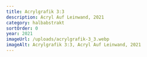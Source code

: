 ```yaml
---
title: Acrylgrafik 3:3
description: Acryl Auf Leinwand, 2021
category: halbabstrakt
sortOrder: 0
year: 2021
imageUrl: /uploads/acrylgrafik-3_3.webp
imageAlt: Acrylgrafik 3:3, Acryl Auf Leinwand, 2021
---
```


